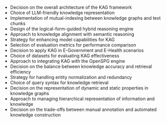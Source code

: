 - Decision on the overall architecture of the KAG framework
- Choice of LLM-friendly knowledge representation
- Implementation of mutual-indexing between knowledge graphs and text chunks
- Design of the logical-form-guided hybrid reasoning engine
- Approach to knowledge alignment with semantic reasoning
- Strategy for enhancing model capabilities for KAG
- Selection of evaluation metrics for performance comparison
- Decision to apply KAG in E-Government and E-Health scenarios
- Choice of datasets for evaluating KAG effectiveness
- Approach to integrating KAG with the OpenSPG engine
- Decision on the balance between knowledge accuracy and retrieval efficiency
- Strategy for handling entity normalization and redundancy
- Choice of query syntax for knowledge retrieval
- Decision on the representation of dynamic and static properties in knowledge graphs
- Approach to managing hierarchical representation of information and knowledge
- Decision on the trade-offs between manual annotation and automated knowledge construction